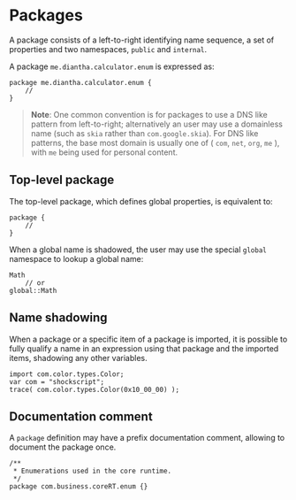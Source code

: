 # Packages

A package consists of a left-to-right identifying name sequence, a set of properties and two namespaces, `public` and `internal`.

A package `me.diantha.calculator.enum` is expressed as:

```
package me.diantha.calculator.enum {
    //
}
```

> **Note**: One common convention is for packages to use a DNS like pattern from left-to-right; alternatively an user may use a domainless name (such as `skia` rather than `com.google.skia`). For DNS like patterns, the base most domain is usually one of ( `com`, `net`, `org`, `me` ), with `me` being used for personal content.

## Top-level package

The top-level package, which defines global properties, is equivalent to:

```
package {
    //
}
```

When a global name is shadowed, the user may use the special `global` namespace to lookup a global name:

```
Math
    // or
global::Math
```

## Name shadowing

When a package or a specific item of a package is imported, it is possible to fully qualify a name in an expression using that package and the imported items, shadowing any other variables.

```
import com.color.types.Color;
var com = "shockscript";
trace( com.color.types.Color(0x10_00_00) );
```

## Documentation comment

A `package` definition may have a prefix documentation comment, allowing to document the package once.

```
/**
 * Enumerations used in the core runtime.
 */
package com.business.coreRT.enum {}
```